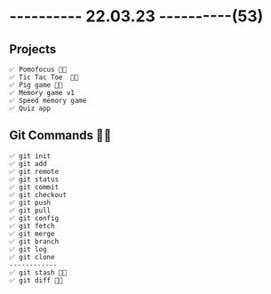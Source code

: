 # ---------- 22.03.23 ----------(53)

## Projects

    ✅ Pomofocus 👍🏻
    ✅ Tic Tac Toe  👍🏻
    ✅ Pig game 👍🏻
    ✅ Memory game v1
    ✅ Speed memory game
    ✅ Quiz app

## Git Commands 👍🏻

    ✅ git init
    ✅ git add
    ✅ git remote
    ✅ git status
    ✅ git commit
    ✅ git checkout
    ✅ git push
    ✅ git pull
    ✅ git config
    ✅ git fetch
    ✅ git merge
    ✅ git branch
    ✅ git log
    ✅ git clone
    ------------
    ✅ git stash 👍🏻
    ✅ git diff 👍🏻
